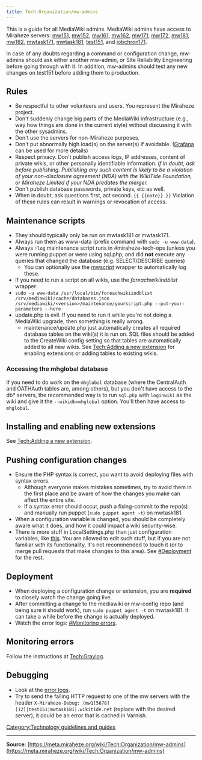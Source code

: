 ```yaml
---
title: Tech:Organization/mw-admins
---
```


This is a guide for all MediaWiki admins. MediaWiki admins have access to Miraheze servers: [mw151](/tech-docs/techmw151), [mw152](/tech-docs/techmw152), [mw161](/tech-docs/techmw161), [mw162](/tech-docs/techmw162), [mw171](/tech-docs/techmw171), [mw172](/tech-docs/techmw172), [mw181](/tech-docs/techmw181), [mw182](/tech-docs/techmw182), [mwtask171](/tech-docs/techmwtask171), [mwtask181](/tech-docs/techmwtask181), [test151](/tech-docs/techtest151), and [jobchron171](/tech-docs/techjobchron171).

In case of any doubts regarding a command or configuration change, mw-admins should ask either another mw-admin, or Site Reliability Engineering before going through with it. In addition, mw-admins should test any new changes on test151 before adding them to production.

## Rules 

* Be respectful to other volunteers and users. You represent the Miraheze project.
* Don't suddenly change big parts of the MediaWiki infrastructure (e.g., way how things are done in the current style) without discussing it with the other sysadmins.
* Don't use the servers for non-Miraheze purposes.
* Don't put abnormally high load(s) on the server(s) if avoidable. ([Grafana](/tech-docs/techgrafana) can be used for more details)
* Respect privacy. Don't publish access logs, IP addresses, content of private wikis, or other personally identifiable information. *If in doubt, ask before publishing. Publishing any such content is likely to be a violation of your non-disclosure agreement (NDA) with the WikiTide Foundation, or Miraheze Limited if your NDA predates the merger.*
* Don't publish database passwords, private keys, etc as well.
* When in doubt, ask questions first, act second.
 `{{ {{note}} }}` Violation of these rules can result in warnings or revocation of access.

## Maintenance scripts 

* They should typically only be run on mwtask181 or mwtask171.
* Always run them as www-data (prefix command with `sudo -u www-data`).
* Always `!log` maintenance script runs in #miraheze-tech-ops (unless you were running puppet or were using sql.php, and did **not** execute any queries that changed the database (e.g. SELECT/DESCRIBE queries)
   * You can optionally use the [mwscript](/tech-docs/techmediawiki_appserver#mwscript) wrapper to automatically log these.
* If you need to run a script on all wikis, use the *foreachwikiindblist* wrapper:
* `sudo -u www-data /usr/local/bin/foreachwikiindblist /srv/mediawiki/cache/databases.json /srv/mediawiki/<version>/maintenance/yourscript.php --put-your-parameters --here`
* update.php is evil. If you need to run it while you're not doing a MediaWiki upgrade, then something is really wrong.
   * maintenance/update.php just automatically creates all required database tables on the wiki(s) it is run on. SQL files should be added to the CreateWiki config setting so that tables are automatically added to all new wikis. See [Tech:Adding a new extension](/tech-docs/techadding_a_new_extension) for enabling extensions or adding tables to existing wikis.
### Accessing the mhglobal database 

If you need to do work on the `mhglobal` database (where the CentralAuth and OATHAuth tables are, among others), but you don't have access to the db* servers, the recommended way is to run `sql.php` with `loginwiki` as the wiki and give it the `--wikidb=mhglobal` option. You'll then have access to `mhglobal`.

## Installing and enabling new extensions 

See [Tech:Adding a new extension](/tech-docs/techadding_a_new_extension).

## Pushing configuration changes 

* Ensure the PHP syntax is correct, you want to avoid deploying files with syntax errors.
   * Although everyone makes mistakes sometimes, try to avoid them in the first place and be aware of how the changes you make can affect the entire site.
   * If a syntax error should occur, push a fixing-commit to the repo(s) and manually run puppet (`sudo puppet agent -t`) on mwtask181.
* When a configuration variable is changed, you should be completely aware what it does, and how it could impact a wiki security-wise.
* There is more stuff in LocalSettings.php than just configuration variables, like [this](https://github.com/miraheze/mw-config/blob/d9b720ba7a19fd77d7dc7c08a9e3f640cb6c9b0f/LocalSettings.php#L2905-L3028). You are allowed to edit such stuff, but if you are not familiar with its functionality, it's not recommended to touch it (or to merge pull requests that make changes to this area).
See [#Deployment](#deployment) for the rest.

## Deployment 

* When deploying a configuration change or extension, you are **required** to closely watch the change going live.
* After committing a change to the mediawiki or mw-config repo (and being sure it should work), run `sudo puppet agent -t` on mwtask181. It can take a while before the change is actually deployed.
* Watch the error logs: [#Monitoring errors](#monitoring-errors).

## Monitoring errors 

Follow the instructions at [Tech:Graylog](/tech-docs/techgraylog).

## Debugging 

* Look at the [error logs](#monitoring-errors).
* Try to send the failing HTTP request to one of the mw servers with the header `X-Miraheze-Debug: (mw1[5678][12]|test151|mwtask181).wikitide.net` (replace with the desired server), it could be an error that is cached in Varnish.

[Category:Technology guidelines and guides](https://meta.miraheze.org/wiki/Category:Technology_guidelines_and_guides)

----
**Source**: [https://meta.miraheze.org/wiki/Tech:Organization/mw-admins](https://meta.miraheze.org/wiki/Tech:Organization/mw-admins)